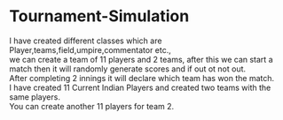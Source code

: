 # Tournament-Simulation
I have created different classes which are Player,teams,field,umpire,commentator etc.,<br>
we can create a team of 11 players and 2 teams, after this we can start a match then it will randomly generate scores and if out ot not out.<br>
After completing 2 innings it will declare which team has won the match.<br>
I have created 11 Current Indian Players and created two teams with the same players.<br>
You can create another 11 players for team 2.<br>
